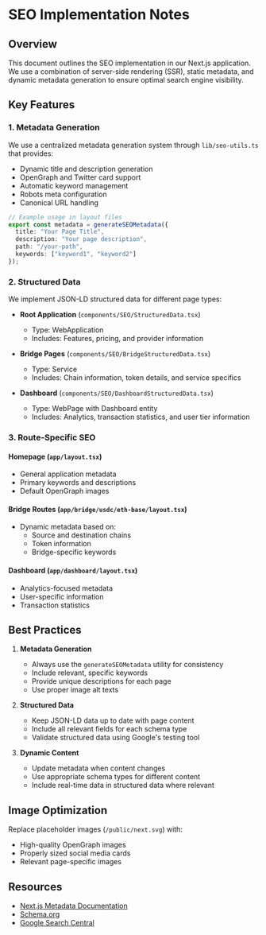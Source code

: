 # SEO Implementation Notes

## Overview
This document outlines the SEO implementation in our Next.js application. We use a combination of server-side rendering (SSR), static metadata, and dynamic metadata generation to ensure optimal search engine visibility.

## Key Features

### 1. Metadata Generation
We use a centralized metadata generation system through `lib/seo-utils.ts` that provides:
- Dynamic title and description generation
- OpenGraph and Twitter card support
- Automatic keyword management
- Robots meta configuration
- Canonical URL handling

```typescript
// Example usage in layout files
export const metadata = generateSEOMetadata({
  title: "Your Page Title",
  description: "Your page description",
  path: "/your-path",
  keywords: ["keyword1", "keyword2"]
});
```

### 2. Structured Data
We implement JSON-LD structured data for different page types:

- **Root Application** (`components/SEO/StructuredData.tsx`)
  - Type: WebApplication
  - Includes: Features, pricing, and provider information

- **Bridge Pages** (`components/SEO/BridgeStructuredData.tsx`)
  - Type: Service
  - Includes: Chain information, token details, and service specifics

- **Dashboard** (`components/SEO/DashboardStructuredData.tsx`)
  - Type: WebPage with Dashboard entity
  - Includes: Analytics, transaction statistics, and user tier information

### 3. Route-Specific SEO

#### Homepage (`app/layout.tsx`)
- General application metadata
- Primary keywords and descriptions
- Default OpenGraph images

#### Bridge Routes (`app/bridge/usdc/eth-base/layout.tsx`)
- Dynamic metadata based on:
  - Source and destination chains
  - Token information
  - Bridge-specific keywords

#### Dashboard (`app/dashboard/layout.tsx`)
- Analytics-focused metadata
- User-specific information
- Transaction statistics

## Best Practices

1. **Metadata Generation**
   - Always use the `generateSEOMetadata` utility for consistency
   - Include relevant, specific keywords
   - Provide unique descriptions for each page
   - Use proper image alt texts

2. **Structured Data**
   - Keep JSON-LD data up to date with page content
   - Include all relevant fields for each schema type
   - Validate structured data using Google's testing tool

3. **Dynamic Content**
   - Update metadata when content changes
   - Use appropriate schema types for different content
   - Include real-time data in structured data where relevant

## Image Optimization

Replace placeholder images (`/public/next.svg`) with:
- High-quality OpenGraph images
- Properly sized social media cards
- Relevant page-specific images

## Resources

- [Next.js Metadata Documentation](https://nextjs.org/docs/app/building-your-application/optimizing/metadata)
- [Schema.org](https://schema.org/)
- [Google Search Central](https://developers.google.com/search)